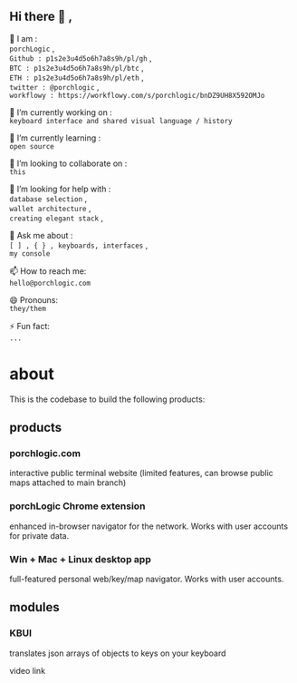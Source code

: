 ## Hi there 👋 ,

👥 I am :  
`porchLogic` ,  
`Github : p1s2e3u4d5o6h7a8s9h/pl/gh` ,  
`BTC : p1s2e3u4d5o6h7a8s9h/pl/btc` ,  
`ETH : p1s2e3u4d5o6h7a8s9h/pl/eth` ,  
`twitter : @porchlogic` ,  
`workflowy : https://workflowy.com/s/porchlogic/bnDZ9UH8X592OMJo`


🔭 I’m currently working on :  
`keyboard interface and shared visual language / history`

🌱 I’m currently learning :  
`open source`

👯 I’m looking to collaborate on :  
`this`

🤔 I’m looking for help with :  
`database selection` ,  
`wallet architecture` ,  
`creating elegant stack` ,  

💬 Ask me about :  
`[ ] , { } , keyboards, interfaces` ,  
`my console`

📫 How to reach me:  
`hello@porchlogic.com`

😄 Pronouns:  
`they/them`


⚡ Fun fact:  
`...`


# about
This is the codebase to build the following products:

## products

### porchlogic.com
interactive public terminal website (limited features, can browse public maps attached to main branch)

### porchLogic Chrome extension
enhanced in-browser navigator for the network. Works with user accounts for private data.

### Win + Mac + Linux desktop app
full-featured personal web/key/map navigator. Works with user accounts.

## modules

### KBUI
translates json arrays of objects to keys on your keyboard

video link

<!--
**porchlogic/porchLogic** is a ✨ _special_ ✨ repository because its `README.md` (this file) appears on your GitHub profile.
--!>
